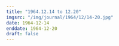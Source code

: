 ```yaml
---
title: "1964.12.14 to 12.20"
imgsrc: "/img/journal/1964/12/14-20.jpg"
date: 1964-12-14
enddate: 1964-12-20
draft: false
---
```


<!-- fix pre-formatted input -->
